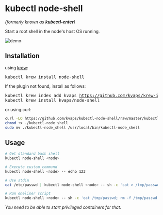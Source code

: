 # kubectl node-shell
*(formerly known as **kubectl-enter**)*

Start a root shell in the node's host OS running.

![demo](https://gist.githubusercontent.com/kvaps/2e3d77975a844654ec297893e21a0829/raw/c778a8405ff8c686e4e807a97e9721b423e7208f/kubectl-node-shell.gif)

## Installation

using [krew](https://krew.sigs.k8s.io/):

<pre>
kubectl krew install node-shell
</pre>

If the plugin not found, install as follows:
<pre>
kubectl krew index add kvaps <a href="https://github.com/kvaps/krew-index">https://github.com/kvaps/krew-index</a>
kubectl krew install kvaps/node-shell
</pre>

or using curl:

```bash
curl -LO https://github.com/kvaps/kubectl-node-shell/raw/master/kubectl-node_shell
chmod +x ./kubectl-node_shell
sudo mv ./kubectl-node_shell /usr/local/bin/kubectl-node_shell
```

## Usage

```bash
# Get standard bash shell
kubectl node-shell <node>

# Execute custom command
kubectl node-shell <node> -- echo 123

# Use stdin
cat /etc/passwd | kubectl node-shell <node> -- sh -c 'cat > /tmp/passwd'

# Run oneliner script
kubectl node-shell <node> -- sh -c 'cat /tmp/passwd; rm -f /tmp/passwd'
```

*You need to be able to start privileged containers for that.*

